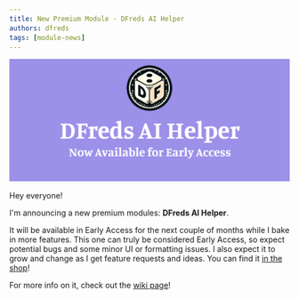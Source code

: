 ```yaml
---
title: New Premium Module - DFreds AI Helper
authors: dfreds
tags: [module-news]
---
```


![AI Helper](./img/2025-02-12-ai-helper-early-access.webp)

Hey everyone!

I'm announcing a new premium modules: **DFreds AI Helper**.

It will be available in Early Access for the next couple of months while I bake
in more features. This one can truly be considered Early Access, so expect
potential bugs and some minor UI or formatting issues. I also expect it to grow
and change as I get feature requests and ideas. You can find it
[in the shop](https://www.patreon.com/dfreds/shop/dfreds-ai-helper-v1-0-0-1085429?utm_medium=clipboard_copy&utm_source=copyLink&utm_campaign=productshare_creator&utm_content=join_link)!

For more info on it, check out the [wiki page](https://www.dfreds-modules.com/premium-modules/ai-helper/)!
